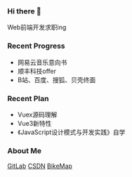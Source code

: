 ### Hi there 👋

Web前端开发求职ing

### Recent Progress

- 网易云音乐意向书
- 顺丰科技offer
- B站、百度、搜狐、贝壳终面

### Recent Plan

- Vuex源码理解
- Vue3新特性
- 《JavaScript设计模式与开发实践》自学

### About Me

[GitLab](https://gitlab.com/ly15927086342)
[CSDN](https://blog.csdn.net/lyandgh)
[BikeMap](https://railwayhs.cn/bikemap/map.html)

<!--
**ly15927086342/ly15927086342** is a ✨ _special_ ✨ repository because its `README.md` (this file) appears on your GitHub profile.

Here are some ideas to get you started:

- 🔭 I’m currently working on ...
- 🌱 I’m currently learning ...
- 👯 I’m looking to collaborate on ...
- 🤔 I’m looking for help with ...
- 💬 Ask me about ...
- 📫 How to reach me: ...
- 😄 Pronouns: ...
- ⚡ Fun fact: ...
-->
